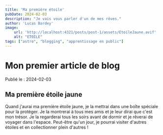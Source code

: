 ```yaml
---
title: 'Ma première étoile'
pubDate: 2024-02-03
description: "Je vais vous parler d'un de mes rêves."
author: 'Lucas Bardey'
image:
    url: 'http://localhost:4321/posts/post-1/assets/EtoileJaune.avif'
    alt: "ETOILE"
tags: ["astro", "blogging", "apprentissage en public"]
---
```

# Mon premier article de blog

Publié le : 2024-02-03

## Ma première étoile jaune

Quand j'aurai ma première étoile jaune, je la mettrai dans une boîte spéciale pour la protéger. Je la montrerai à tous mes amis et je leur dirai que c'est mon trésor. Je la regarderai tous les soirs avant de dormir et je rêverai de voyager dans l'espace. Peut-être qu'un jour, je pourrai visiter d'autres étoiles et en collectionner plein d'autres !